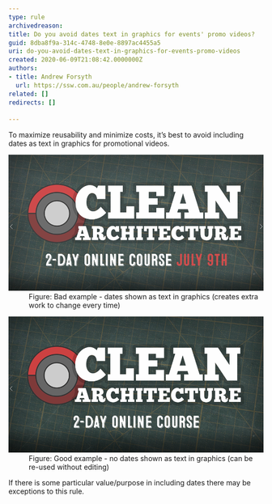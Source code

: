 ```yaml
---
type: rule
archivedreason: 
title: Do you avoid dates text in graphics for events' promo videos?
guid: 8dba8f9a-314c-4748-8e0e-8897ac4455a5
uri: do-you-avoid-dates-text-in-graphics-for-events-promo-videos
created: 2020-06-09T21:08:42.0000000Z
authors:
- title: Andrew Forsyth
  url: https://ssw.com.au/people/andrew-forsyth
related: []
redirects: []

---
```


To maximize reusability and minimize costs, it’s best to avoid including dates as text in graphics for promotional videos.

<!--endintro-->
<dl class="badImage"><dt><img src="events-dates-bad.png" alt="events-dates-bad.png" style="width:750px;"></dt><dd>Figure: Bad example - dates shown as text in graphics (creates extra work to change every time)</dd></dl><dl class="goodImage"><dt><img src="events-dates-good.png" alt="events-dates-good.png" style="width:750px;"></dt><dd>Figure: Good example - no dates shown as text in graphics (can be re-used without editing)</dd></dl>
If there is some particular value/purpose in including dates there may be exceptions to this rule.
